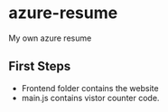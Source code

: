 # azure-resume
My own azure resume

## First Steps

- Frontend folder contains the website 
- main.js contains vistor counter code. 